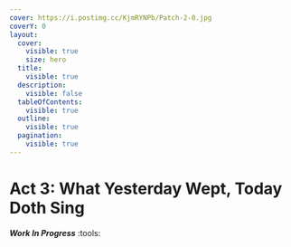```yaml
---
cover: https://i.postimg.cc/KjmRYNPb/Patch-2-0.jpg
coverY: 0
layout:
  cover:
    visible: true
    size: hero
  title:
    visible: true
  description:
    visible: false
  tableOfContents:
    visible: true
  outline:
    visible: true
  pagination:
    visible: true
---
```


# Act 3: What Yesterday Wept, Today Doth Sing

_**Work In Progress**_ :tools:

